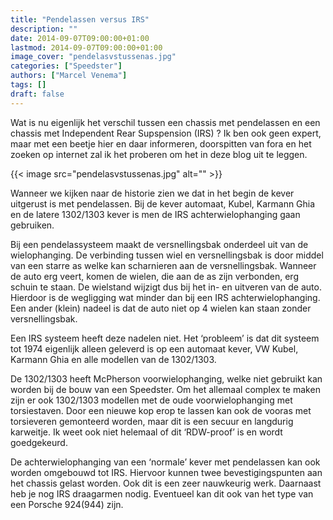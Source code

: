 ```yaml
---
title: "Pendelassen versus IRS"
description: ""
date: 2014-09-07T09:00:00+01:00
lastmod: 2014-09-07T09:00:00+01:00
image_cover: "pendelasvstussenas.jpg"
categories: ["Speedster"]
authors: ["Marcel Venema"] 
tags: []
draft: false
---
```


Wat is nu eigenlijk het verschil tussen een chassis met pendelassen en een chassis met Independent Rear Supspension (IRS) ? Ik ben ook geen expert, maar met een beetje hier en daar informeren, doorspitten van fora en het zoeken op internet zal ik het proberen om het in deze blog uit te leggen.

<!--more-->

{{< image src="pendelasvstussenas.jpg" alt="" >}}

Wanneer we kijken naar de historie zien we dat in het begin de kever uitgerust is met pendelassen. Bij de kever automaat, Kubel, Karmann Ghia en de latere 1302/1303 kever is men de IRS achterwielophanging gaan gebruiken.


Bij een pendelassysteem maakt de versnellingsbak onderdeel uit van de wielophanging. De verbinding tussen wiel en versnellingsbak is door middel van een starre as welke kan scharnieren aan de versnellingsbak. Wanneer de auto erg veert, komen de wielen, die aan de as zijn verbonden, erg schuin te staan. De wielstand wijzigt dus bij het in- en uitveren van de auto. Hierdoor is de wegligging wat minder dan bij een IRS achterwielophanging. Een ander (klein) nadeel is dat de auto niet op 4 wielen kan staan zonder versnellingsbak.


Een IRS systeem heeft deze nadelen niet. Het ‘probleem’ is dat dit systeem tot 1974 eigenlijk alleen geleverd is op een automaat kever, VW Kubel, Karmann Ghia en alle modellen van de 1302/1303.


De 1302/1303 heeft McPherson voorwielophanging, welke niet gebruikt kan worden bij de bouw van een Speedster. Om het allemaal complex te maken zijn er ook 1302/1303 modellen met de oude voorwielophanging met torsiestaven. Door een nieuwe kop erop te lassen kan ook de vooras met torsieveren gemonteerd worden, maar dit is een secuur en langdurig karweitje. Ik weet ook niet helemaal of dit ‘RDW-proof’ is en wordt goedgekeurd.


De achterwielophanging van een ‘normale’ kever met pendelassen kan ook worden omgebouwd tot IRS. Hiervoor kunnen twee bevestigingspunten aan het chassis gelast worden. Ook dit is een zeer nauwkeurig werk. Daarnaast heb je nog IRS draagarmen nodig. Eventueel kan dit ook van het type van een Porsche 924(944) zijn.
